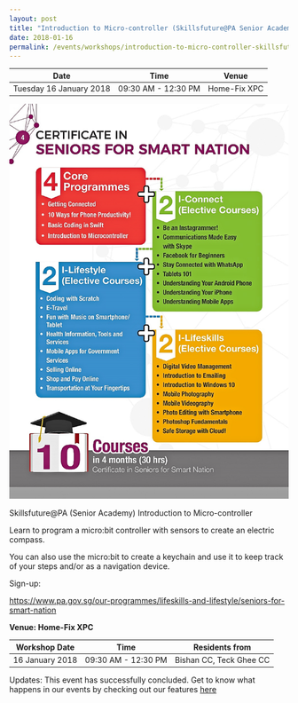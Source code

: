 ```yaml
---
layout: post
title: "Introduction to Micro-controller (Skillsfuture@PA Senior Academy)"
date: 2018-01-16
permalink: /events/workshops/introduction-to-micro-controller-skillsfuture-at-PA-senior-academy3
---
```


| Date | Time | Venue |
|--------|---|---|
| Tuesday 16 January 2018  | 09:30 AM - 12:30 PM  | Home-Fix XPC |

![hi](/images/events/workshops-and-exhibitions/SmartNation2.jpg)



Skillsfuture@PA (Senior Academy) Introduction to Micro-controller



Learn to program a micro:bit controller with sensors to create an electric compass.

You can also use the micro:bit to create a keychain and use it to keep track of your steps and/or as a navigation device.

 

Sign-up:

https://www.pa.gov.sg/our-programmes/lifeskills-and-lifestyle/seniors-for-smart-nation



**Venue: Home-Fix XPC**

| Workshop Date | Time | Residents from |
|--------|---|---|
| 16 January 2018  | 09:30 AM - 12:30 PM  | Bishan CC, Teck Ghee CC |


Updates: This event has successfully concluded. Get to know what happens in our events by checking out our features <a href="" target="_blank">here</a>
